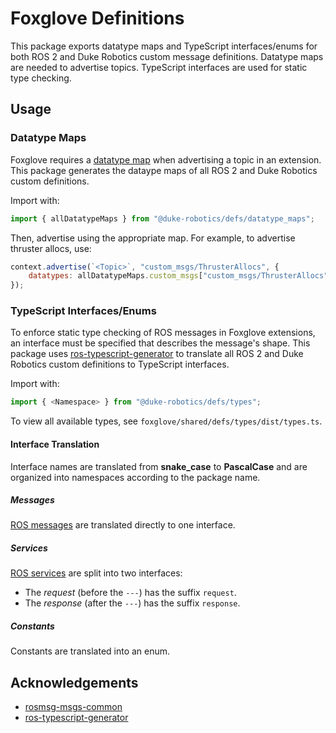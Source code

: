 # Foxglove Definitions
This package exports datatype maps and TypeScript interfaces/enums for both ROS 2 and Duke Robotics custom message definitions.
Datatype maps are needed to advertise topics. TypeScript interfaces are used for static type checking.

## Usage
### Datatype Maps
Foxglove requires a [datatype map](https://docs.foxglove.dev/docs/visualization/extensions/api/panel#foxglove-bridge)
when advertising a topic in an extension. This package generates the dataype maps of all ROS 2 and Duke Robotics custom definitions.

Import with:
```js
import { allDatatypeMaps } from "@duke-robotics/defs/datatype_maps";
```
Then, advertise using the appropriate map. For example, to advertise thruster allocs, use:
```js
context.advertise(`<Topic>`, "custom_msgs/ThrusterAllocs", {
    datatypes: allDatatypeMaps.custom_msgs["custom_msgs/ThrusterAllocs"],
});
```

### TypeScript Interfaces/Enums
To enforce static type checking of ROS messages in Foxglove extensions, an interface must be specified
that describes the message's shape. This package uses [ros-typescript-generator](https://github.com/Greenroom-Robotics/ros-typescript-generator) to translate all ROS 2 and Duke Robotics custom definitions
to TypeScript interfaces.

Import with:
```js
import { <Namespace> } from "@duke-robotics/defs/types";
```

To view all available types, see `foxglove/shared/defs/types/dist/types.ts`.

#### Interface Translation
Interface names are translated from **snake_case** to **PascalCase** and are organized into namespaces according to the package name.

##### Messages
[ROS messages](https://docs.ros.org/en/jazzy/Concepts/Basic/About-Interfaces.html#messages) are translated directly to one interface.

##### Services
[ROS services](https://docs.ros.org/en/jazzy/Concepts/Basic/About-Interfaces.html#services) are split into two interfaces:
- The *request* (before the `---`) has the suffix `request`.
- The *response* (after the `---`) has the suffix `response`.

##### Constants
Constants are translated into an enum.

## Acknowledgements
- [rosmsg-msgs-common](https://github.com/foxglove/ros-typescript/tree/main/packages/rosmsg-msgs-common)
- [ros-typescript-generator](https://github.com/Greenroom-Robotics/ros-typescript-generator)
